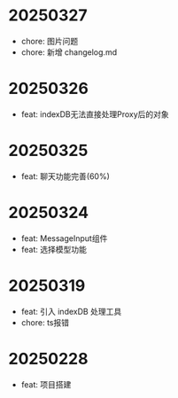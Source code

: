 # 20250327
- chore: 图片问题
- chore: 新增 changelog.md
# 20250326
- feat: indexDB无法直接处理Proxy后的对象

# 20250325

- feat: 聊天功能完善(60%)

# 20250324

- feat: MessageInput组件
- feat: 选择模型功能

# 20250319
- feat: 引入 indexDB 处理工具
- chore: ts报错

# 20250228
- feat: 项目搭建
